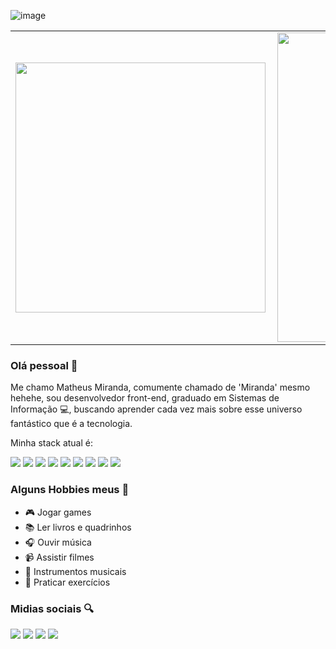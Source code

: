 ![image](https://i.imgur.com/uomvYgp.png)

<center>
<table>
    <tr>
        <td><img width="400px" align="left" src="https://github-readme-stats.vercel.app/api/top-langs/?username=mtmiranda&hide=html&layout=compact&theme=cobalt&title_color=fff" /></td>
        <td><img width="495px" align="left" src="https://github-readme-stats.vercel.app/api?username=mtmiranda&theme=cobalt&title_color=fff"/></td>
    </tr>   
</table>
</center>  

### Olá pessoal 👋

Me chamo Matheus Miranda, comumente chamado de 'Miranda' mesmo hehehe, sou desenvolvedor front-end, graduado em Sistemas de Informação :computer:, buscando aprender cada vez mais sobre esse universo fantástico que é a tecnologia.

Minha stack atual é:

<div float="left">
    <img src="https://img.shields.io/badge/HTML5-E34F26?style=for-the-badge&logo=html5&logoColor=white"/>
    <img src="https://img.shields.io/badge/CSS3-1572B6?style=for-the-badge&logo=css3&logoColor=white"/>
    <img src="https://img.shields.io/badge/JavaScript-323330?style=for-the-badge&logo=javascript&logoColor=F7DF1E"/>
    <img src="https://img.shields.io/badge/TypeScript-007ACC?style=for-the-badge&logo=typescript&logoColor=white"/>
    <img src="https://img.shields.io/badge/Node.js-339933?style=for-the-badge&logo=nodedotjs&logoColor=white"/>
    <img src="ttps://img.shields.io/badge/jQuery-0769AD?style=for-the-badge&logo=jquery&logoColor=white"/>
    <img src="https://img.shields.io/badge/React-20232A?style=for-the-badge&logo=react&logoColor=61DAFB"/>
    <img src="https://img.shields.io/badge/next.js-000000?style=for-the-badge&logo=nextdotjs&logoColor=white"/>
    <img src="https://img.shields.io/badge/SQLite-07405E?style=for-the-badge&logo=sqlite&logoColor=white"/>
</div>

### Alguns Hobbies meus :bookmark_tabs:

- :video_game: Jogar games 
- :books: Ler livros e quadrinhos
- :headphones: Ouvir música 
- :video_camera: Assistir filmes
- :guitar: Instrumentos musicais
- :runner: Praticar exercícios

### Midias sociais :mag:  

<div float="left">
    <a href="https://www.linkedin.com/in/matheusmdsm/"><img src="https://img.shields.io/badge/LinkedIn-0077B5?style=for-the-badge&logo=linkedin&logoColor=white"/></a>
    <a href="https://codepen.io/mtmiranda"><img src="https://img.shields.io/badge/Codepen-000000?style=for-the-badge&logo=codepen&logoColor=white"/></a>
    <a href="mailto:mattheus_miranda@hotmail.com"><img src="https://img.shields.io/badge/Microsoft_Outlook-0078D4?style=for-the-badge&logo=microsoft-outlook&logoColor=white"></img></a>
    <a href="https://www.instagram.com/matheusmdsm/"><img src="https://img.shields.io/badge/Instagram-E4405F?style=for-the-badge&logo=instagram&logoColor=white"/></img></a> 
</div>

<!-- 
<a href="mailto:mattheus_miranda@hotmail.com"><img src="https://github.com/mtmiranda/mtmiranda/blob/main/images/message.png width="16"></img></a> [Email](mailto:mattheus_miranda@hotmail.com)  

<a href="https://codepen.io/mtmiranda"><img src="https://github.com/mtmiranda/mtmiranda/blob/main/images/codepen.png" width="16"></img></a> [CodePen](https://codepen.io/mtmiranda) 

<a href="https://www.instagram.com/matheusmdsm/"><img src="https://github.com/mtmiranda/mtmiranda/blob/main/images/instagram.png" width="16"></img></a> [Instagram](https://www.instagram.com/matheusmdsm/)  

<a href=""><img src="https://github.com/mtmiranda/mtmiranda/blob/main/images/linkedin.png" width="16"></img></a> [LinkedIn]() -->


